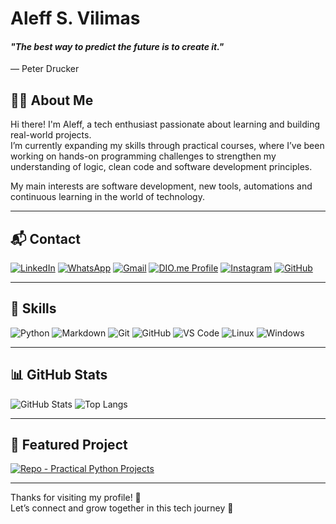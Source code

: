 # Aleff S. Vilimas

#### _"The best way to predict the future is to create it."_  
— Peter Drucker

## 👨‍💻 About Me

Hi there! I'm Aleff, a tech enthusiast passionate about learning and building real-world projects.  
I’m currently expanding my skills through practical courses, where I’ve been working on hands-on programming challenges to strengthen my understanding of logic, clean code and software development principles.

My main interests are software development, new tools, automations and continuous learning in the world of technology.

---

## 📬 Contact

[![LinkedIn](https://img.shields.io/badge/-LinkedIn-00599C?style=for-the-badge&logo=linkedin&logoColor=30A3DC)](https://www.linkedin.com/in/aleffvilimas/)
[![WhatsApp](https://img.shields.io/badge/WhatsApp-25D366?style=for-the-badge&logo=whatsapp&logoColor=white)](https://wa.me/5511920072351)
[![Gmail](https://img.shields.io/badge/Gmail-F5F5F5?style=for-the-badge&logo=gmail&logoColor=red)](mailto:aleffvilimas@gmail.com)
[![DIO.me Profile](https://img.shields.io/badge/-DIO.ME%20Profile-341539?style=for-the-badge)](https://web.dio.me/users/lelealeff/)
[![Instagram](https://img.shields.io/badge/-Instagram-B22222?style=for-the-badge&logo=instagram&logoColor=white)](https://www.instagram.com/aleffs.vilimas/)
[![GitHub](https://img.shields.io/badge/GitHub-100000?style=for-the-badge&logo=github&logoColor=white)](https://github.com/AleffBuildBrain)

---

## 🚀 Skills

![Python](https://img.shields.io/badge/python-00599C?style=for-the-badge&logo=python&logoColor=ffdd54)
![Markdown](https://img.shields.io/badge/Markdown-%23000000?style=for-the-badge&logo=markdown)
![Git](https://img.shields.io/badge/Git-%23ED8B00?style=for-the-badge&logo=git&logoColor=B22222)
![GitHub](https://img.shields.io/badge/GitHub-000?style=for-the-badge&logo=github&logoColor=fff)
![VS Code](https://img.shields.io/badge/Vscode-007ACC?style=for-the-badge&logo=visual-studio-code&logoColor=white)
![Linux](https://img.shields.io/badge/Linux-E5E5E5?style=for-the-badge&logo=linux&logoColor=%23ED8B00)
![Windows](https://img.shields.io/badge/Windows-00599C?style=for-the-badge&logo=windows&logoColor=2CA5E0)

---

## 📊 GitHub Stats

![GitHub Stats](https://github-readme-stats.vercel.app/api?username=AleffBuildBrain&theme=transparent&bg_color=000&border_color=4A773C&show_icons=true&icon_color=4A773C&title_color=B22222&text_color=FFF)
![Top Langs](https://github-readme-stats-git-masterrstaa-rickstaa.vercel.app/api/top-langs/?username=AleffBuildBrain&layout=compact&bg_color=000&border_color=4A773C&title_color=B22222&text_color=FFF)

---

## 🔖 Featured Project

[![Repo - Practical Python Projects](https://github-readme-stats.vercel.app/api/pin/?username=AleffBuildBrain&repo=Practical_Python_Dio_Projects&bg_color=000&border_color=4A773C&show_icons=true&icon_color=4A773C&title_color=B22222&text_color=FFF)](https://github.com/AleffBuildBrain/Practical_Python_Dio_Projects)

---

Thanks for visiting my profile! 🚀  
Let’s connect and grow together in this tech journey 🌱
